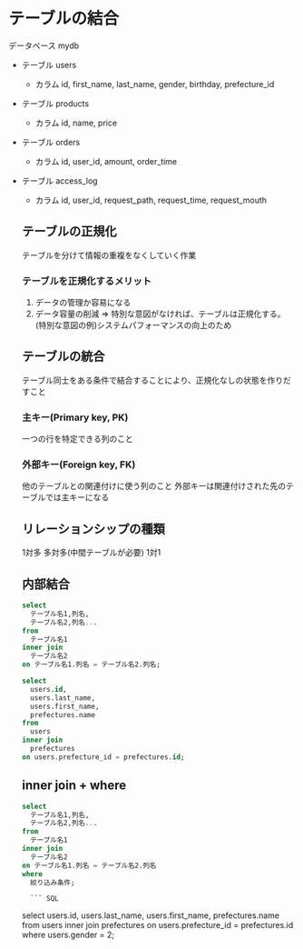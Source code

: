 # テーブルの結合
データベース mydb<br>
- テーブル users
  - カラム id, first_name, last_name, gender, birthday, prefecture_id

- テーブル products
  - カラム id, name, price

- テーブル orders
  - カラム id, user_id, amount, order_time

- テーブル access_log
  - カラム id, user_id, request_path, request_time, request_mouth

  ## テーブルの正規化
    テーブルを分けて情報の重複をなくしていく作業<br>


  ### テーブルを正規化するメリット
  1. データの管理か容易になる
  1. データ容量の削減
  => 特別な意図がなければ、テーブルは正規化する。<br>
  (特別な意図の例)システムパフォーマンスの向上のため

  ## テーブルの統合
    テーブル同士をある条件で結合することにより、正規化なしの状態を作りだすこと

    ### 主キー(Primary key, PK)
    一つの行を特定できる列のこと

    ### 外部キー(Foreign key, FK)
    他のテーブルとの関連付けに使う列のこと
    外部キーは関連付けされた先のテーブルでは主キーになる

  ## リレーションシップの種類
  1対多
  多対多(中間テーブルが必要)
  1対1

  ## 内部結合
    ``` SQL
    select
      テーブル名1,列名,
      テーブル名2,列名...
    from
      テーブル名1
    inner join
      テーブル名2
    on テーブル名1.列名 = テーブル名2.列名;
    ```

    ``` SQL
    select
      users.id,
      users.last_name,
      users.first_name,
      prefectures.name
    from
      users
    inner join
      prefectures
    on users.prefecture_id = prefectures.id;
    ```

  ## inner join + where
    ``` SQL
    select
      テーブル名1,列名,
      テーブル名2,列名...
    from
      テーブル名1
    inner join
      テーブル名2
    on テーブル名1.列名 = テーブル名2.列名
    where
      絞り込み条件;
    ```

        ``` SQL
    select
      users.id,
      users.last_name,
      users.first_name,
      prefectures.name
    from
      users
    inner join
      prefectures
    on users.prefecture_id = prefectures.id
    where users.gender = 2;
    ```